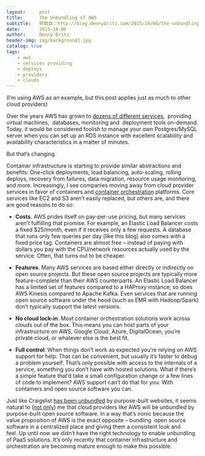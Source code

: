 ```yaml
---
layout:     post
title:      The Unbundling of AWS
subtitle:   转载自：http://blog.dennybritz.com/2015/10/06/the-unbundling-of-aws/
date:       2015-10-06
author:     Denny Britz
header-img: img/background1.jpg
catalog: true
tags:
    - aws
    - services providing
    - deploys
    - providers
    - clouds
---
```


(I’m using AWS as an example, but this post applies just as much to other cloud providers)

Over the years AWS has grown to [dozens of different services](https://aws.amazon.com/products),  providing virtual machines,  databases, monitoring and  deployment tools on-demand. Today, it would be considered foolish to manage your own Postgres/MySQL server when you can set up an RDS instance with excellent scalability and availability characteristics in a matter of minutes.

But that’s changing.

Container infrastructure is starting to provide similar abstractions and benefits: One-click deployments, load balancing, auto-scaling, rolling deploys, recovery from failures, data migration, resource usage monitoring, and more. Increasingly, I see companies moving away from cloud provider services in favor of containers and [container ](http://blog.dennybritz.com/2015/10/01/a-brief-guide-to-the-docker-ecosystem)[orchestration](http://blog.dennybritz.com/2015/10/01/a-brief-guide-to-the-docker-ecosystem) platforms. Core services like EC2 and S3 aren’t easily replaced, but others are, and there are good reasons to do so:

- **Costs**. AWS prides itself on pay-per-use pricing, but many services aren’t fulfilling that promise. For example, an Elastic Load Balancer costs a fixed $25/month, even if it receives only a few requests. A database that runs only few queries per day (like this blog) also comes with a fixed price tag. Containers are almost free – instead of paying with dollars you pay with the CPU/network resources actually used by the service. Often, that turns out to be cheaper.

- **Features**. Many AWS services are based either directly or indirectly on open source projects. But these open source projects are typically more feature-complete than their AWS counterparts. An Elastic Load Balancer has a limited set of features compared to a HAProxy instance; so does AWS Kinesis compared to Apache Kafka. Even services that are running open source software under the hood (such as EMR with Hadoop/Spark) don’t typically support the latest versions.

- **No cloud lock-in**: Most container orchestration solutions work across clouds out of the box. This means you can host parts of your infrastructure on AWS, Google Cloud, Azure, DigitalOcean, you’re private cloud, or whatever else is the best fit.

- **Full control**: When things don’t work as expected you’re relying on AWS support for help. That can be convenient, but usually it’s faster to debug a problem yourself. That’s only possible with access to the internals of a service, something you don’t have with hosted solutions. What if there’s a simple feature that’d take a small configuration change or a few lines of code to implement? AWS support can’t do that for you. With containers and open source software you can.


Just like Craigslist [has been unbundled](https://cbi-blog.s3.amazonaws.com/blog/wp-content/uploads/2015/01/craigslistcover.jpg) by purpose-built websites, it seems natural to ([not only](http://thenewstack.io/post-amazon-challenge-new-stack-model)) me that cloud providers like AWS will be unbundled by purpose-built open source software. In a way that’s ironic because the value proposition of AWS is the exact opposite – bundling  open source software in a centralized place and giving them a consistent look and feel. Up until now we didn’t have the right technology to enable unbundling of PaaS solutions. It’s only recently that container infrastructure and orchestration are becoming mature enough to make this possible.

 
